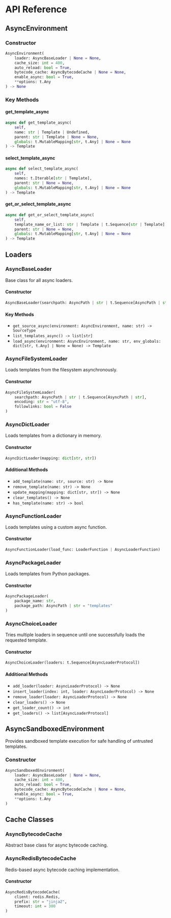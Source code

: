 # API Reference

## AsyncEnvironment

### Constructor

```python
AsyncEnvironment(
    loader: AsyncBaseLoader | None = None,
    cache_size: int = 400,
    auto_reload: bool = True,
    bytecode_cache: AsyncBytecodeCache | None = None,
    enable_async: bool = True,
    **options: t.Any
) -> None
```

### Key Methods

#### get_template_async
```python
async def get_template_async(
    self, 
    name: str | Template | Undefined,
    parent: str | Template | None = None,
    globals: t.MutableMapping[str, t.Any] | None = None
) -> Template
```

#### select_template_async
```python
async def select_template_async(
    self,
    names: t.Iterable[str | Template],
    parent: str | None = None,
    globals: t.MutableMapping[str, t.Any] | None = None
) -> Template
```

#### get_or_select_template_async
```python
async def get_or_select_template_async(
    self,
    template_name_or_list: str | Template | t.Sequence[str | Template] | Undefined,
    parent: str | None = None,
    globals: t.MutableMapping[str, t.Any] | None = None
) -> Template
```

## Loaders

### AsyncBaseLoader

Base class for all async loaders.

#### Constructor
```python
AsyncBaseLoader(searchpath: AsyncPath | str | t.Sequence[AsyncPath | str])
```

#### Key Methods
- `get_source_async(environment: AsyncEnvironment, name: str) -> SourceType`
- `list_templates_async() -> list[str]`
- `load_async(environment: AsyncEnvironment, name: str, env_globals: dict[str, t.Any] | None = None) -> Template`

### AsyncFileSystemLoader

Loads templates from the filesystem asynchronously.

#### Constructor
```python
AsyncFileSystemLoader(
    searchpath: AsyncPath | str | t.Sequence[AsyncPath | str],
    encoding: str = "utf-8",
    followlinks: bool = False
)
```

### AsyncDictLoader

Loads templates from a dictionary in memory.

#### Constructor
```python
AsyncDictLoader(mapping: dict[str, str])
```

#### Additional Methods
- `add_template(name: str, source: str) -> None`
- `remove_template(name: str) -> None`
- `update_mapping(mapping: dict[str, str]) -> None`
- `clear_templates() -> None`
- `has_template(name: str) -> bool`

### AsyncFunctionLoader

Loads templates using a custom async function.

#### Constructor
```python
AsyncFunctionLoader(load_func: LoaderFunction | AsyncLoaderFunction)
```

### AsyncPackageLoader

Loads templates from Python packages.

#### Constructor
```python
AsyncPackageLoader(
    package_name: str,
    package_path: AsyncPath | str = "templates"
)
```

### AsyncChoiceLoader

Tries multiple loaders in sequence until one successfully loads the requested template.

#### Constructor
```python
AsyncChoiceLoader(loaders: t.Sequence[AsyncLoaderProtocol])
```

#### Additional Methods
- `add_loader(loader: AsyncLoaderProtocol) -> None`
- `insert_loader(index: int, loader: AsyncLoaderProtocol) -> None`
- `remove_loader(loader: AsyncLoaderProtocol) -> None`
- `clear_loaders() -> None`
- `get_loader_count() -> int`
- `get_loaders() -> list[AsyncLoaderProtocol]`

## AsyncSandboxedEnvironment

Provides sandboxed template execution for safe handling of untrusted templates.

### Constructor
```python
AsyncSandboxedEnvironment(
    loader: AsyncBaseLoader | None = None,
    cache_size: int = 400,
    auto_reload: bool = True,
    bytecode_cache: AsyncBytecodeCache | None = None,
    enable_async: bool = True,
    **options: t.Any
)
```

## Cache Classes

### AsyncBytecodeCache

Abstract base class for async bytecode caching.

### AsyncRedisBytecodeCache

Redis-based async bytecode caching implementation.

#### Constructor
```python
AsyncRedisBytecodeCache(
    client: redis.Redis,
    prefix: str = "jinja2",
    timeout: int = 300
)
```